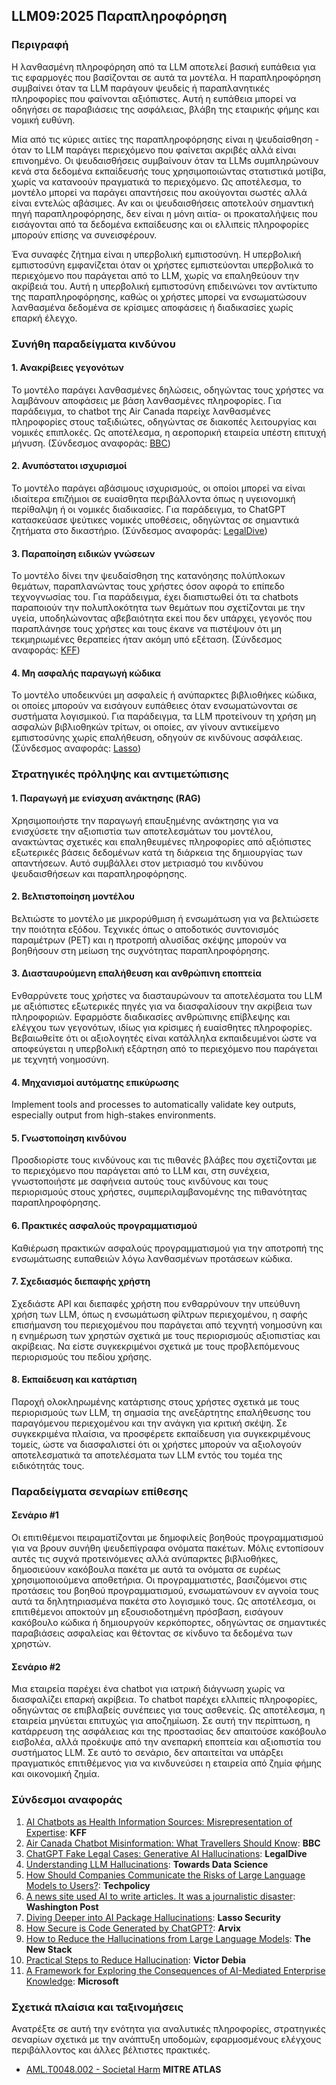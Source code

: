 ## LLM09:2025 Παραπληροφόρηση

### Περιγραφή

Η λανθασμένη πληροφόρηση από τα LLM αποτελεί βασική ευπάθεια για τις εφαρμογές που βασίζονται σε αυτά τα μοντέλα. Η παραπληροφόρηση συμβαίνει όταν τα LLM παράγουν ψευδείς ή παραπλανητικές πληροφορίες που φαίνονται αξιόπιστες. Αυτή η ευπάθεια μπορεί να οδηγήσει σε παραβιάσεις της ασφάλειας, βλάβη της εταιρικής φήμης και νομική ευθύνη.

Μία από τις κύριες αιτίες της παραπληροφόρησης είναι η ψευδαίσθηση - όταν το LLM παράγει περιεχόμενο που φαίνεται ακριβές αλλά είναι επινοημένο. Οι ψευδαισθήσεις συμβαίνουν όταν τα LLMs συμπληρώνουν κενά στα δεδομένα εκπαίδευσής τους χρησιμοποιώντας στατιστικά μοτίβα, χωρίς να κατανοούν πραγματικά το περιεχόμενο. Ως αποτέλεσμα, το μοντέλο μπορεί να παράγει απαντήσεις που ακούγονται σωστές αλλά είναι εντελώς αβάσιμες. Αν και οι ψευδαισθήσεις αποτελούν σημαντική πηγή παραπληροφόρησης, δεν είναι η μόνη αιτία- οι προκαταλήψεις που εισάγονται από τα δεδομένα εκπαίδευσης και οι ελλιπείς πληροφορίες μπορούν επίσης να συνεισφέρουν.

Ένα συναφές ζήτημα είναι η υπερβολική εμπιστοσύνη. Η υπερβολική εμπιστοσύνη εμφανίζεται όταν οι χρήστες εμπιστεύονται υπερβολικά το περιεχόμενο που παράγεται από το LLM, χωρίς να επαληθεύουν την ακρίβειά του. Αυτή η υπερβολική εμπιστοσύνη επιδεινώνει τον αντίκτυπο της παραπληροφόρησης, καθώς οι χρήστες μπορεί να ενσωματώσουν λανθασμένα δεδομένα σε κρίσιμες αποφάσεις ή διαδικασίες χωρίς επαρκή έλεγχο.

### Συνήθη παραδείγματα κινδύνου

#### 1. Ανακρίβειες γεγονότων
  Το μοντέλο παράγει λανθασμένες δηλώσεις, οδηγώντας τους χρήστες να λαμβάνουν αποφάσεις με βάση λανθασμένες πληροφορίες. Για παράδειγμα, το chatbot της Air Canada παρείχε λανθασμένες πληροφορίες στους ταξιδιώτες, οδηγώντας σε διακοπές λειτουργίας και νομικές επιπλοκές. Ως αποτέλεσμα, η αεροπορική εταιρεία υπέστη επιτυχή μήνυση.
  (Σύνδεσμος αναφοράς: [BBC](https://www.bbc.com/travel/article/20240222-air-canada-chatbot-misinformation-what-travellers-should-know))
#### 2. Ανυπόστατοι ισχυρισμοί
  Το μοντέλο παράγει αβάσιμους ισχυρισμούς, οι οποίοι μπορεί να είναι ιδιαίτερα επιζήμιοι σε ευαίσθητα περιβάλλοντα όπως η υγειονομική περίθαλψη ή οι νομικές διαδικασίες. Για παράδειγμα, το ChatGPT κατασκεύασε ψεύτικες νομικές υποθέσεις, οδηγώντας σε σημαντικά ζητήματα στο δικαστήριο.
  (Σύνδεσμος αναφοράς: [LegalDive](https://www.legaldive.com/news/chatgpt-fake-legal-cases-generative-ai-hallucinations/651557/))
#### 3. Παραποίηση ειδικών γνώσεων
  Το μοντέλο δίνει την ψευδαίσθηση της κατανόησης πολύπλοκων θεμάτων, παραπλανώντας τους χρήστες όσον αφορά το επίπεδο τεχνογνωσίας του. Για παράδειγμα, έχει διαπιστωθεί ότι τα chatbots παραποιούν την πολυπλοκότητα των θεμάτων που σχετίζονται με την υγεία, υποδηλώνοντας αβεβαιότητα εκεί που δεν υπάρχει, γεγονός που παραπλάνησε τους χρήστες και τους έκανε να πιστέψουν ότι μη τεκμηριωμένες θεραπείες ήταν ακόμη υπό εξέταση.
  (Σύνδεσμος αναφοράς: [KFF](https://www.kff.org/health-misinformation-monitor/volume-05/))
#### 4. Μη ασφαλής παραγωγή κώδικα
  Το μοντέλο υποδεικνύει μη ασφαλείς ή ανύπαρκτες βιβλιοθήκες κώδικα, οι οποίες μπορούν να εισάγουν ευπάθειες όταν ενσωματώνονται σε συστήματα λογισμικού. Για παράδειγμα, τα LLM προτείνουν τη χρήση μη ασφαλών βιβλιοθηκών τρίτων, οι οποίες, αν γίνουν αντικείμενο εμπιστοσύνης χωρίς επαλήθευση, οδηγούν σε κινδύνους ασφάλειας.
  (Σύνδεσμος αναφοράς: [Lasso](https://www.lasso.security/blog/ai-package-hallucinations))

### Στρατηγικές πρόληψης και αντιμετώπισης

#### 1. Παραγωγή με ενίσχυση ανάκτησης (RAG)
  Χρησιμοποιήστε την παραγωγή επαυξημένης ανάκτησης για να ενισχύσετε την αξιοπιστία των αποτελεσμάτων του μοντέλου, ανακτώντας σχετικές και επαληθευμένες πληροφορίες από αξιόπιστες εξωτερικές βάσεις δεδομένων κατά τη διάρκεια της δημιουργίας των απαντήσεων. Αυτό συμβάλλει στον μετριασμό του κινδύνου ψευδαισθήσεων και παραπληροφόρησης.
#### 2. Βελτιστοποίηση μοντέλου
  Βελτιώστε το μοντέλο με μικρορύθμιση ή ενσωμάτωση για να βελτιώσετε την ποιότητα εξόδου. Τεχνικές όπως ο αποδοτικός συντονισμός παραμέτρων (PET) και η προτροπή αλυσίδας σκέψης μπορούν να βοηθήσουν στη μείωση της συχνότητας παραπληροφόρησης.
#### 3. Διασταυρούμενη επαλήθευση και ανθρώπινη εποπτεία
  Ενθαρρύνετε τους χρήστες να διασταυρώνουν τα αποτελέσματα του LLM με αξιόπιστες εξωτερικές πηγές για να διασφαλίσουν την ακρίβεια των πληροφοριών. Εφαρμόστε διαδικασίες ανθρώπινης επίβλεψης και ελέγχου των γεγονότων, ιδίως για κρίσιμες ή ευαίσθητες πληροφορίες. Βεβαιωθείτε ότι οι αξιολογητές είναι κατάλληλα εκπαιδευμένοι ώστε να αποφεύγεται η υπερβολική εξάρτηση από το περιεχόμενο που παράγεται με τεχνητή νοημοσύνη.
#### 4. Μηχανισμοί αυτόματης επικύρωσης
  Implement tools and processes to automatically validate key outputs, especially output from high-stakes environments.
#### 5. Γνωστοποίηση κινδύνου
  Προσδιορίστε τους κινδύνους και τις πιθανές βλάβες που σχετίζονται με το περιεχόμενο που παράγεται από το LLM και, στη συνέχεια, γνωστοποιήστε με σαφήνεια αυτούς τους κινδύνους και τους περιορισμούς στους χρήστες, συμπεριλαμβανομένης της πιθανότητας παραπληροφόρησης.
#### 6. Πρακτικές ασφαλούς προγραμματισμού
  Καθιέρωση πρακτικών ασφαλούς προγραμματισμού για την αποτροπή της ενσωμάτωσης ευπαθειών λόγω λανθασμένων προτάσεων κώδικα.
#### 7. Σχεδιασμός διεπαφής χρήστη
  Σχεδιάστε API και διεπαφές χρήστη που ενθαρρύνουν την υπεύθυνη χρήση των LLM, όπως η ενσωμάτωση φίλτρων περιεχομένου, η σαφής επισήμανση του περιεχομένου που παράγεται από τεχνητή νοημοσύνη και η ενημέρωση των χρηστών σχετικά με τους περιορισμούς αξιοπιστίας και ακρίβειας. Να είστε συγκεκριμένοι σχετικά με τους προβλεπόμενους περιορισμούς του πεδίου χρήσης.
#### 8. Εκπαίδευση και κατάρτιση
  Παροχή ολοκληρωμένης κατάρτισης στους χρήστες σχετικά με τους περιορισμούς των LLM, τη σημασία της ανεξάρτητης επαλήθευσης του παραγόμενου περιεχομένου και την ανάγκη για κριτική σκέψη. Σε συγκεκριμένα πλαίσια, να προσφέρετε εκπαίδευση για συγκεκριμένους τομείς, ώστε να διασφαλιστεί ότι οι χρήστες μπορούν να αξιολογούν αποτελεσματικά τα αποτελέσματα των LLM εντός του τομέα της ειδικότητάς τους.

### Παραδείγματα σεναρίων επίθεσης

#### Σενάριο #1
  Οι επιτιθέμενοι πειραματίζονται με δημοφιλείς βοηθούς προγραμματισμού για να βρουν συνήθη ψευδεπίγραφα ονόματα πακέτων. Μόλις εντοπίσουν αυτές τις συχνά προτεινόμενες αλλά ανύπαρκτες βιβλιοθήκες, δημοσιεύουν κακόβουλα πακέτα με αυτά τα ονόματα σε ευρέως χρησιμοποιούμενα αποθετήρια. Οι προγραμματιστές, βασιζόμενοι στις προτάσεις του βοηθού προγραμματισμού, ενσωματώνουν εν αγνοία τους αυτά τα δηλητηριασμένα πακέτα στο λογισμικό τους. Ως αποτέλεσμα, οι επιτιθέμενοι αποκτούν μη εξουσιοδοτημένη πρόσβαση, εισάγουν κακόβουλο κώδικα ή δημιουργούν κερκόπορτες, οδηγώντας σε σημαντικές παραβιάσεις ασφαλείας και θέτοντας σε κίνδυνο τα δεδομένα των χρηστών.
#### Σενάριο #2
  Μια εταιρεία παρέχει ένα chatbot για ιατρική διάγνωση χωρίς να διασφαλίζει επαρκή ακρίβεια. Το chatbot παρέχει ελλιπείς πληροφορίες, οδηγώντας σε επιβλαβείς συνέπειες για τους ασθενείς. Ως αποτέλεσμα, η εταιρεία μηνύεται επιτυχώς για αποζημίωση. Σε αυτή την περίπτωση, η κατάρρευση της ασφάλειας και της προστασίας δεν απαιτούσε κακόβουλο εισβολέα, αλλά προέκυψε από την ανεπαρκή εποπτεία και αξιοπιστία του συστήματος LLM. Σε αυτό το σενάριο, δεν απαιτείται να υπάρξει πραγματικός επιτιθέμενος για να κινδυνεύσει η εταιρεία από ζημία φήμης και οικονομική ζημία.

### Σύνδεσμοι αναφοράς

1. [AI Chatbots as Health Information Sources: Misrepresentation of Expertise](https://www.kff.org/health-misinformation-monitor/volume-05/): **KFF**
2. [Air Canada Chatbot Misinformation: What Travellers Should Know](https://www.bbc.com/travel/article/20240222-air-canada-chatbot-misinformation-what-travellers-should-know): **BBC**
3. [ChatGPT Fake Legal Cases: Generative AI Hallucinations](https://www.legaldive.com/news/chatgpt-fake-legal-cases-generative-ai-hallucinations/651557/): **LegalDive**
4. [Understanding LLM Hallucinations](https://towardsdatascience.com/llm-hallucinations-ec831dcd7786): **Towards Data Science**
5. [How Should Companies Communicate the Risks of Large Language Models to Users?](https://techpolicy.press/how-should-companies-communicate-the-risks-of-large-language-models-to-users/): **Techpolicy**
6. [A news site used AI to write articles. It was a journalistic disaster](https://www.washingtonpost.com/media/2023/01/17/cnet-ai-articles-journalism-corrections/): **Washington Post**
7. [Diving Deeper into AI Package Hallucinations](https://www.lasso.security/blog/ai-package-hallucinations): **Lasso Security**
8. [How Secure is Code Generated by ChatGPT?](https://arxiv.org/abs/2304.09655): **Arvix**
9. [How to Reduce the Hallucinations from Large Language Models](https://thenewstack.io/how-to-reduce-the-hallucinations-from-large-language-models/): **The New Stack**
10. [Practical Steps to Reduce Hallucination](https://newsletter.victordibia.com/p/practical-steps-to-reduce-hallucination): **Victor Debia**
11. [A Framework for Exploring the Consequences of AI-Mediated Enterprise Knowledge](https://www.microsoft.com/en-us/research/publication/a-framework-for-exploring-the-consequences-of-ai-mediated-enterprise-knowledge-access-and-identifying-risks-to-workers/): **Microsoft**

### Σχετικά πλαίσια και ταξινομήσεις

Ανατρέξτε σε αυτή την ενότητα για αναλυτικές πληροφορίες, στρατηγικές σεναρίων σχετικά με την ανάπτυξη υποδομών, εφαρμοσμένους ελέγχους περιβάλλοντος και άλλες βέλτιστες πρακτικές.

- [AML.T0048.002 - Societal Harm](https://atlas.mitre.org/techniques/AML.T0048) **MITRE ATLAS**
